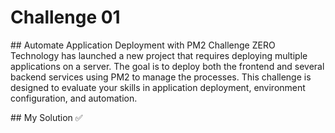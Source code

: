 # Challenge 01

## Automate Application Deployment with PM2 Challenge
ZERO Technology has launched a new project that requires deploying multiple applications on a server. The goal is to deploy both the frontend and several backend services using PM2 to manage the processes. 
This challenge is designed to evaluate your skills in application deployment, environment configuration, and automation.

## My Solution ✅